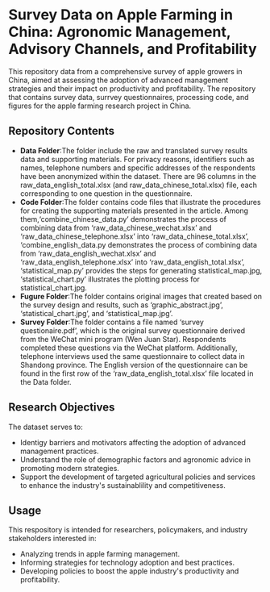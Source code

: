 # Survey Data on Apple Farming in China: Agronomic Management, Advisory Channels, and Profitability
This repository data from a comprehensive survey of apple growers in China, aimed at assessing the adoption of advanced management strategies and their impact on productivity and profitability.
The repository that contains survey data, surrvey questionnaires, processing code, and figures for the apple farming research project in China.

## Repository Contents
- **Data Folder**:The folder include the raw and translated survey results data and supporting materials. For privacy reasons, identifiers such as names, telephone numbers and specific addresses of the respondents have been anonymized within the dataset. There are 96 columns in the raw_data_english_total.xlsx (and raw_data_chinese_total.xlsx) file, each corresponding to one question in the questionnaire.
- **Code Folder**:The folder contains code files that illustrate the procedures for creating the supporting materials presented in the article. Among them,‘combine_chinese_data.py’ demonstrates the process of combining data from ‘raw_data_chinese_wechat.xlsx’ and ‘raw_data_chinese_telephone.xlsx’ into ‘raw_data_chinese_total.xlsx’, ‘combine_english_data.py demonstrates the process of combining data from ‘raw_data_english_wechat.xlsx’ and ‘raw_data_english_telephone.xlsx’ into ‘raw_data_english_total.xlsx’, ‘statistical_map.py’ provides the steps for generating statistical_map.jpg, ‘statistical_chart.py’ illustrates the plotting process for statistical_chart.jpg.
- **Fugure Folder**:The folder contains original images that created based on the survey design and results, such as ‘graphic_abstract.jpg’, ‘statistical_chart.jpg’, and ‘statistical_map.jpg’. 
- **Survey Folder**:The folder contains a file named ‘survey questionaire.pdf’, which is the original survey questionnaire derived from the WeChat mini program (Wen Juan Star). Respondents completed these questions via the WeChat platform. Additionally, telephone interviews used the same questionnaire to collect data in Shandong province. The English version of the questionnaire can be found in the first row of the ‘raw_data_english_total.xlsx’ file located in the Data folder.

## Research Objectives
The dataset serves to:
- Identigy barriers and motivators affecting the adoption of advanced management practices.
- Understand the role of demographic factors and agronomic advice in promoting modern strategies.
- Support the development of targeted agricultural policies and services to enhance the industry's sustainablility and competitiveness.

## Usage
This respository is intended for researchers, policymakers, and industry stakeholders interested in:
- Analyzing trends in apple farming management.
- Informing strategies for technology adoption and best practices.
- Developing policies to boost the apple industry's productivity and profitability.









